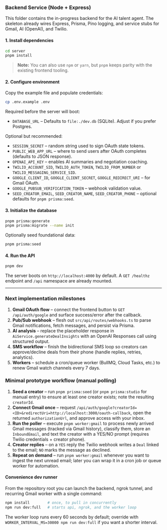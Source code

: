 ### Backend Service (Node + Express)

This folder contains the in-progress backend for the AI talent agent. The skeleton already wires Express, Prisma, Pino logging, and service stubs for Gmail, AI (OpenAI), and Twilio.

#### 1. Install dependencies

```bash
cd server
pnpm install
```

> **Note:** You can also use `npm` or `yarn`, but `pnpm` keeps parity with the existing frontend tooling.

#### 2. Configure environment

Copy the example file and populate credentials:

```bash
cp .env.example .env
```

Required before the server will boot:
- `DATABASE_URL` – Defaults to `file:./dev.db` (SQLite). Adjust if you prefer Postgres.

Optional but recommended:
- `SESSION_SECRET` – random string used to sign OAuth state tokens.
- `PUBLIC_WEB_APP_URL` – where to send users after OAuth completes (defaults to JSON response).
- `OPENAI_API_KEY` – enables AI summaries and negotiation coaching.
- `TWILIO_ACCOUNT_SID`, `TWILIO_AUTH_TOKEN`, `TWILIO_FROM_NUMBER` or `TWILIO_MESSAGING_SERVICE_SID`.
- `GOOGLE_CLIENT_ID`, `GOOGLE_CLIENT_SECRET`, `GOOGLE_REDIRECT_URI` – for Gmail OAuth.
- `GOOGLE_PUBSUB_VERIFICATION_TOKEN` – webhook validation value.
- `SEED_CREATOR_EMAIL`, `SEED_CREATOR_NAME`, `SEED_CREATOR_PHONE` – optional defaults for `pnpm prisma:seed`.

#### 3. Initialize the database

```bash
pnpm prisma:generate
pnpm prisma:migrate --name init
```

Optionally seed foundational data:

```bash
pnpm prisma:seed
```

#### 4. Run the API

```bash
pnpm dev
```

The server boots on `http://localhost:4000` by default. A `GET /healthz` endpoint and `/api` namespace are already mounted.

---

### Next implementation milestones

1. **Gmail OAuth flow** – connect the frontend button to `GET /api/auth/google` and surface success/error after the callback.
2. **Pub/Sub webhook** – flesh out `src/api/routes/webhooks.ts` to parse Gmail notifications, fetch messages, and persist via Prisma.
3. **AI analysis** – replace the placeholder response in `AiService.generateDealInsights` with an OpenAI Responses call using structured output.
4. **SMS workflow** – finish the bidirectional SMS loop so creators can approve/decline deals from their phone (handle replies, retries, analytics).
5. **Workers** – schedule a cron/queue worker (BullMQ, Cloud Tasks, etc.) to renew Gmail watch channels every 7 days.

### Minimal prototype workflow (manual polling)

1. **Seed a creator** – run `pnpm prisma:seed` (or `pnpm prisma:studio` for manual entry) to ensure at least one creator exists; note the resulting `creatorId`.
2. **Connect Gmail once** – request `/api/auth/google?creatorId=<ID>&redirectUri=http://localhost:3000/oauth-callback`, open the returned `authorizationUrl`, and approve access with your inbox.
3. **Run the poller** – execute `pnpm worker:gmail` to process newly arrived Gmail messages (tracked via Gmail history), classify them, store an `InboundEmail`, and text the creator with a YES/NO prompt (requires Twilio credentials + creator phone).
4. **Creator replies** – on a `YES` reply the Twilio webhook writes a `Deal` linked to the email; `NO` marks the message as declined.
5. **Repeat on demand** – run `pnpm worker:gmail` whenever you want to ingest the next unread email; later you can wrap it in a cron job or queue worker for automation.

#### Convenience dev runner

From the repository root you can launch the backend, ngrok tunnel, and recurring Gmail worker with a single command:

```bash
npm install        # once, to pull in concurrently
npm run dev:full   # starts api, ngrok, and the worker loop
```

The worker loop runs every 60 seconds by default; override with `WORKER_INTERVAL_MS=30000 npm run dev:full` if you want a shorter interval.
